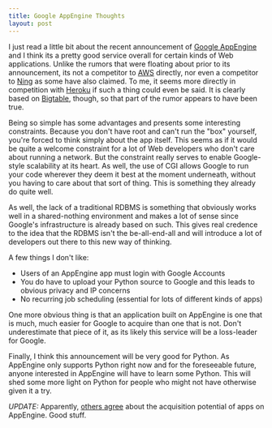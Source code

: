 ```yaml
--- 
title: Google AppEngine Thoughts
layout: post
---
```

I just read a little bit about the recent announcement of [Google AppEngine](http://code.google.com/appengine/) and I think its a pretty good service overall for certain kinds of Web applications. Unlike the rumors that were floating about prior to its announcement, its not a competitor to [AWS](http://aws.amazon.com) directly, nor even a competitor to [Ning](http://www.ning.com) as some have also claimed. To me, it seems more directly in competition with [Heroku](http://heroku.com/) if such a thing could even be said. It is clearly based on [Bigtable](http://labs.google.com/papers/bigtable.html), though, so that part of the rumor appears to have been true.

Being so simple has some advantages and presents some interesting constraints. Because you don't have root and can't run the "box" yourself, you're forced to think simply about the app itself. This seems as if it would be quite a welcome constraint for a lot of Web developers who don't care about running a network. But the constraint really serves to enable Google-style scalability at its heart. As well, the use of CGI allows Google to run your code wherever they deem it best at the moment underneath, without you having to care about that sort of thing. This is something they already do quite well.

As well, the lack of a traditional RDBMS is something that obviously works well in a shared-nothing environment and makes a lot of sense since Google's infrastructure is already based on such. This gives real credence to the idea that the RDBMS isn't the be-all-end-all and will introduce a lot of developers out there to this new way of thinking.

A few things I don't like:

 * Users of an AppEngine app must login with Google Accounts
 * You do have to upload your Python source to Google and this leads to obvious privacy and IP concerns
 * No recurring job scheduling (essential for lots of different kinds of apps)

One more obvious thing is that an application built on AppEngine is one that is much, much easier for Google to acquire than one that is not. Don't underestimate that piece of it, as its likely this service will be a loss-leader for Google.

Finally, I think this announcement will be very good for Python. As AppEngine only supports Python right now and for the foreseeable future, anyone interested in AppEngine will have to learn some Python. This will shed some more light on Python for people who might not have otherwise given it a try. 

*UPDATE:* Apparently, [others agree](http://staticallytyped.com/2008/04/08/googles-plans-for-app-engine/) about the acquisition potential of apps on AppEngine. Good stuff.
